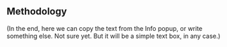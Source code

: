 ## Methodology

(In the end, here we can copy the text from the Info popup, or write something else. Not sure yet. But it will be a simple text box, in any case.)
